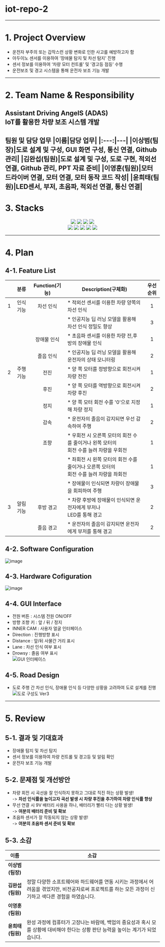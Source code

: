 # iot-repo-2
---
# 1. Project Overview 
- 운전자 부주의 또는 갑작스런 상황 변화로 인한 사고를 예방하고자 함 <br>
- 아두이노 센서를 이용하여 ‘장애물 탐지 및 차선 탐지' 진행 <br>
- 센서 정보를 이용하여 ‘차량 모터 컨트롤’ 및 ‘경고등 점등’ 수행 <br>
- 운전보조 및 경고 시스템을 통해 운전자 보조 기능 개발
---
# 2. Team Name & Responsibility
## **Assistant Driving AngelS (ADAS) <br> IoT를 활용한 차량 보조 시스템 개발**

**팀원 및 담당 업무**
|이름|담당 업무|
|:---:|---|
|**이상범(팀장)**|도로 설계 및 구성, GUI 화면 구성, 통신 연결, Github 관리|
|**김완섭(팀원)**|도로 설계 및 구성, 도로 구현, 적외선 연결, Github 관리, PPT 자료 준비|
|**이영훈(팀원)**|모터 드라이버 연결, 모터 연결, 모터 동작 코드 작성|
|**윤희태(팀원)**|LED센서, 부저, 초음파, 적외선 연결, 통신 연결|
---
# 3. Stacks
<div align=center>

  <img src="https://img.shields.io/badge/Ubuntu-E95420?style=for-the-badge&logo=Ubuntu&logoColor=white"/>
  <img src="https://img.shields.io/badge/python-3776AB?style=for-the-badge&logo=python&logoColor=white"> 
  <img src="https://img.shields.io/badge/c++-00599C?style=for-the-badge&logo=c%2B%2B&logoColor=white">
  <img src="https://img.shields.io/badge/Visual Studio Code-007ACC?style=for-the-badge&logo=Visual Studio Code&logoColor=white"/>
  <br>

  <img src="https://img.shields.io/badge/github-181717?style=for-the-badge&logo=github&logoColor=white">
  <img src="https://img.shields.io/badge/jira-0052CC?style=for-the-badge&logo=jira&logoColor=white">
  <img src="https://img.shields.io/badge/confluence-0052CC?style=for-the-badge&logo=confluence&logoColor=white">
  <img src="https://img.shields.io/badge/slack-FFD700?style=for-the-badge&logo=slack&logoColor=white">
  <img src="https://img.shields.io/badge/arduino-00979D?style=for-the-badge&logo=arduino&logoColor=white">
  <br>

</div>

---
# 4. Plan 
## **4-1. Feature List**
||분류|Function(기능)|Description(구체화)|우선순위|
|:---:|:---:|:---:|---|:---:|
|1|인식 기능|차선 인식|* 적외선 센서를 이용한 차량 양쪽의 차선 인식|1|
| |       |       |* 인공지능 딥 러닝 모델을 활용해 차선 인식 정밀도 향상|3|
| |       |장애물 인식|* 초음파 센서를 이용한 차량 전,후방의 장애물 인식|1|
| |       |졸음 인식|* 인공지능 딥 러닝 모델을 활용해 운전자의 상태 모니터링|2|
|2|주행 기능|전진|* 양 쪽 모터를 정방향으로 회전시켜 차량 전진|1|
| |       |후진|* 양 쪽 모터를 역방향으로 회전시켜 차량 후진|2|
| |       |정지|* 양 쪽 모터 회전 수를 '0'으로 지정해 차량 정지|1|
| |       |감속|* 운전자의 졸음이 감지되면 우선 감속하여 주행|2|
| |       |조향|* 우회전 시 오른쪽 모터의 회전 수를 줄이거나 왼쪽 모터의 <br> 회전 수를 늘려 차량을 우회전|1|
| |       |   |* 좌회전 시 왼쪽 모터의 회전 수를 줄이거나 오른쪽 모터의 <br> 회전 수를 늘려 차량을 좌회전|1|
| |       |   |* 장애물이 인식되면 차량이 장애물을 회피하여 주행|3|
|3|알림 기능|후방 경고|* 차량 후방에 장애물이 인식되면 운전자에게 부저나 <br> LED를 통해 경고|2|
| |       |졸음 경고|* 운전자의 졸음이 감지되면 운전자에게 부저를 통해 경고|2|

## **4-2. Software Configuration**
![image](https://github.com/user-attachments/assets/efd6ef97-082f-46c6-a171-f4b5327aa9bb)

## **4-3. Hardware Cofiguration**
![image](https://github.com/user-attachments/assets/cf4ee31b-9634-4cfa-b58b-7e0264ffbbea)

## **4-4. GUI Interface**
- 전원 버튼 : 시스템 전원 ON/OFF <br>
- 방향 조향 키 : 앞 / 뒤 / 정지 <br>
- INNER CAM : 사용자 얼굴 인터페이스 <br>
- Direction : 진행방향 표시 <br>
- Distance : 앞/뒤 사물간 거리 표시 <br>
- Lane : 차선 인식 여부 표시 <br>
- Drowsy : 졸음 여부 표시 <br>
![GUI 인터페이스](https://github.com/user-attachments/assets/210d9ade-bd1b-4855-a5de-5987709cd7ca)

## **4-5. Road Design**
- 도로 주행 간 차선 인식, 장애물 인식 등 다양한 상황을 고려하여 도로 설계를 진행
![도로 구성도 Ver3](https://github.com/user-attachments/assets/05d95e22-1134-4302-8eb6-f468378bb888)

---
# 5. Review
## 5-1. 결과 및 기대효과
- 장애물 탐지 및 차선 탐지
- 센서 정보를 이용하여 차량 컨트롤 및 경고등 및 알림 확인
- 운전자 보조 기능 개발
  
## 5-2. 문제점 및 개선방안
- 차량 회전 시 곡선을 잘 인식하지 못하고 그대로 직진 하는 상황 발생!<br>
  -> **차선 인식률을 높이고자 곡선 발생 시 차량 후진을 추가하여 차량 인식률 향상**
- 무선 연결 시 9V 배터리 사용을 하나, 배터리가 빨리 다는 상황 발생!<br>
  -> **여분의 배터리 준비 및 확보**
- 초음파 센서가 잘 작동되지 않는 상황 발생!<br>
  -> **여분의 초음파 센서 준비 및 확보**

## 5-3. 소감
|이름|소감|
|:---:|---|
|**이상범(팀장)**||
|**김완섭(팀원)**|정말 다양한 소프트웨어와 하드웨어를 연동 시키는 과정에서 어려움을 겪었지만, 비전공자로써 프로젝트를 하는 모든 과정이 신기하고 색다른 경험을 하였습니다.|
|**이영훈(팀원)**||
|**윤희태(팀원)**|완성 과정에 컴퓨터가 고장나는 바람에, 백업의 중요성과 혹시 모를 상황에 대비해야 한다는 상황 판단 능력을 높이는 계기가 되었습니다.|
